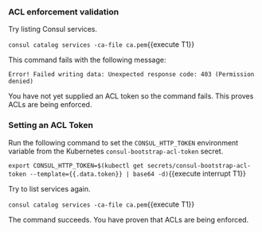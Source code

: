 ### ACL enforcement validation

Try listing Consul services.

`consul catalog services -ca-file ca.pem`{{execute T1}}

This command fails with the following message:

`Error! Failed writing data: Unexpected response code: 403 (Permission denied)`

You have not yet supplied an ACL token so the command fails.
This proves ACLs are being enforced.

### Setting an ACL Token

Run the following command to set the `CONSUL_HTTP_TOKEN`
environment variable from the Kubernetes `consul-bootstrap-acl-token`
secret.

`export CONSUL_HTTP_TOKEN=$(kubectl get secrets/consul-bootstrap-acl-token --template={{.data.token}} | base64 -d)`{{execute interrupt T1}}

Try to list services again.

`consul catalog services -ca-file ca.pem`{{execute T1}}

The command succeeds. You have proven that ACLs are being enforced.

